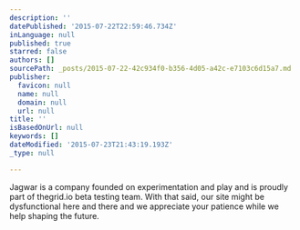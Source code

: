 ```yaml
---
description: ''
datePublished: '2015-07-22T22:59:46.734Z'
inLanguage: null
published: true
starred: false
authors: []
sourcePath: _posts/2015-07-22-42c934f0-b356-4d05-a42c-e7103c6d15a7.md
publisher:
  favicon: null
  name: null
  domain: null
  url: null
title: ''
isBasedOnUrl: null
keywords: []
dateModified: '2015-07-23T21:43:19.193Z'
_type: null

---
```

Jagwar is a company founded on experimentation and play and is proudly part of thegrid.io beta testing team. With that said, our site might be dysfunctional here and there and we appreciate your patience while we help shaping the future.